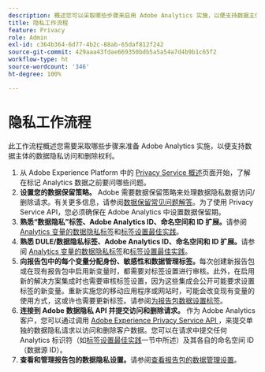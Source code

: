 ```yaml
---
description: 概述您可以采取哪些步骤来启用 Adobe Analytics 实施，以便支持数据主体的数据隐私访问和删除权利。
title: 隐私工作流程
feature: Privacy
role: Admin
exl-id: c364b364-6d77-4b2c-88ab-65daf812f242
source-git-commit: 429aaa43fdae669350bdb5a5a54a7d4b9b1c65f2
workflow-type: ht
source-wordcount: '346'
ht-degree: 100%

---
```


# 隐私工作流程

此工作流程概述您需要采取哪些步骤来准备 Adobe Analytics 实施，以便支持数据主体的数据隐私访问和删除权利。

1. 从 Adobe Experience Platform 中的 [Privacy Service 概述](https://experienceleague.adobe.com/docs/experience-platform/privacy/home.html?lang=zh-Hans)页面开始，了解在标记 Analytics 数据之前要问哪些问题。
1. **设置您的数据保留策略。** Adobe 需要数据保留策略来处理数据隐私数据访问/删除请求。有关更多信息，请参阅[数据保留常见问题解答](/help/technotes/data-retention.md)。为了使用 Privacy Service API，您必须确保在 Adobe Analytics 中设置数据保留期。
1. **熟悉“数据隐私”标签、Adobe Analytics ID、命名空间和 ID 扩展。**&#x200B;请参阅 [Analytics 变量的数据隐私标签](/help/admin/admin/c-data-governance/data-labeling/gdpr-labels.md)和[标签设置最佳实践](/help/admin/admin/c-data-governance/data-labeling/gdpr-analytics-ids.md)。
1. **熟悉 DULE/数据隐私标签、Adobe Analytics ID、命名空间和 ID 扩展。**&#x200B;请参阅 [Analytics 变量的数据隐私标签](/help/admin/admin/c-data-governance/data-labeling/gdpr-labels.md)和[标签设置最佳实践](/help/admin/admin/c-data-governance/data-labeling/gdpr-analytics-ids.md)。
1. **向报告包中的每个变量分配身份、敏感性和数据管理标签。**&#x200B;每次创建新报告包或在现有报告包中启用新变量时，都需要对标签设置进行审核。此外，在启用新的解决方案集成时也需要审核标签设置，因为这些集成会公开可能要求设置标签的新变量。重新实施您的移动应用程序或网站时，可能会改变现有变量的使用方式，这或许也需要更新标签。请参阅[为报告包数据设置标签](/help/admin/admin/c-data-governance/data-labeling/gdpr-namespaces.md)。
1. **连接到 Adobe 数据隐私 API 并提交访问和删除请求。** 作为 Adobe Analytics 客户，您可以通过调用 [ Adobe Experience Privacy Service API ](https://experienceleague.adobe.com/docs/experience-platform/privacy/api/overview.html?lang=zh-Hans)，来提交单独的数据隐私请求以访问和删除客户数据。您可以在请求中提交任何 Analytics 标识符（如[标签设置最佳实践](/help/admin/admin/c-data-governance/data-labeling/gdpr-analytics-ids.md)一节中所述）及其各自的命名空间 ID（数据源 ID）。
1. **查看和管理报告包的数据隐私设置。**&#x200B;请参阅[查看报告包的数据管理设置](/help/admin/admin/c-data-governance/data-labeling/gdpr-view-settings.md)。
